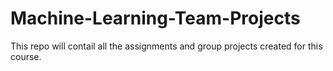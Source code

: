 # Machine-Learning-Team-Projects

This repo will contail all the assignments and group projects created for this course.
